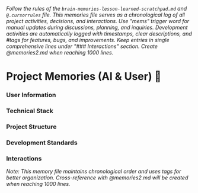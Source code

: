 *Follow the rules of the `brain-memories-lesson-learned-scratchpad.md` and `@.cursorrules` file. This memories file serves as a chronological log of all project activities, decisions, and interactions. Use "mems" trigger word for manual updates during discussions, planning, and inquiries. Development activities are automatically logged with timestamps, clear descriptions, and #tags for features, bugs, and improvements. Keep entries in single comprehensive lines under "### Interactions" section. Create @memories2.md when reaching 1000 lines.*

# Project Memories (AI & User) 🧠

### **User Information**


### **Technical Stack**


### **Project Structure**


### **Development Standards**


### **Interactions**


*Note: This memory file maintains chronological order and uses tags for better organization. Cross-reference with @memories2.md will be created when reaching 1000 lines.*
